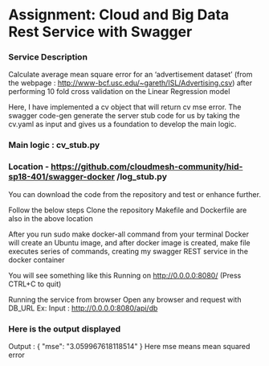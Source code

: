 # Assignment: Cloud and Big Data Rest Service with Swagger

### Service Description
 Calculate average  mean square error for an ‘advertisement dataset’ (from the webpage : http://www-bcf.usc.edu/~gareth/ISL/Advertising.csv) after performing 10 fold cross validation on the Linear Regression model 

Here, I have implemented a cv object that will return cv mse error. The swagger code-gen generate the server stub code for us by taking the cv.yaml as input and gives us a foundation to develop the main logic. 

### Main logic : cv_stub.py 
### Location - https://github.com/cloudmesh-community/hid-sp18-401/swagger-docker /log_stub.py

You can download the code from the repository and test or enhance further.

Follow the below steps
Clone the repository
Makefile and Dockerfile are also in the above location

After you run sudo make docker-all command from your terminal
Docker will create an Ubuntu image, and after docker image is created, make file executes series of commands, creating my swagger REST service in the docker container
 
You will see something like this Running on http://0.0.0.0:8080/ (Press CTRL+C to quit)

Running the service from browser
Open any browser and request with DB_URL Ex: Input : http://0.0.0.0:8080/api/db 

### Here is the output displayed 

Output : {
  "mse": "3.059967618118514"
}
Here mse means mean squared error  
